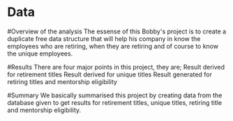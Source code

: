# Data
#Overview of the analysis
The essense of this Bobby's project is to create a duplicate free data structure that will help his company in know the employees who are retiring, when they are retiring and of course to know the unique employees.



#Results
There are four major points in this project, they are;
Result derived for retirement titles
Result derived for unique titles
Result generated for retiring titles
and mentorship eligibility


#Summary
We basically summarised this project by creating data from the database given to get results for retirement titles, unique titles, retiring title and mentorship eligibility.
